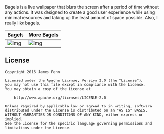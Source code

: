 Bagels is a live wallpaper that blurs the screen after a period of time without any actions. It was designed to create a good user experience while using minimal resources and taking up the least amount of space possible. Also, I really like bagels.

|Bagels|More Bagels|
|--------|--------|
|![img](https://theandroidmaster.github.io/apps/bagels/images/bagels1.png)|![img](https://theandroidmaster.github.io/apps/bagels/images/bagels2.png)|

## License

```
Copyright 2016 James Fenn

Licensed under the Apache License, Version 2.0 (the "License");
you may not use this file except in compliance with the License.
You may obtain a copy of the License at

    http://www.apache.org/licenses/LICENSE-2.0

Unless required by applicable law or agreed to in writing, software
distributed under the License is distributed on an "AS IS" BASIS,
WITHOUT WARRANTIES OR CONDITIONS OF ANY KIND, either express or implied.
See the License for the specific language governing permissions and
limitations under the License.
```
